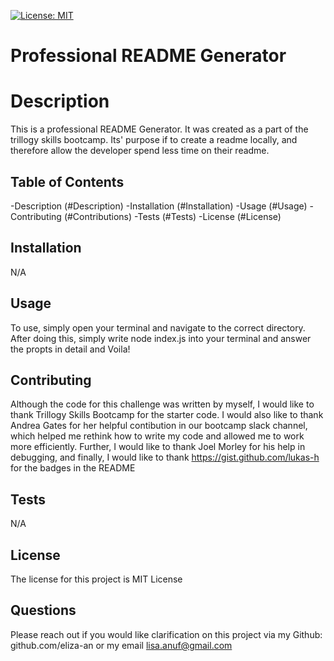 
[![License: MIT](https://img.shields.io/badge/License-MIT-yellow.svg)](https://opensource.org/licenses/MIT)
  # Professional README Generator

  # Description

  This is a professional README Generator. It was created as a part of the trillogy skills bootcamp. Its' purpose if to create a readme locally, and therefore allow the developer spend less time on their readme.


  ## Table of Contents

  -Description (#Description)
  -Installation (#Installation)
  -Usage (#Usage)
  -Contributing (#Contributions)
  -Tests (#Tests)
  -License (#License)

  ## Installation

  N/A


  ## Usage

  To use, simply open your terminal and navigate to the correct directory. After doing this, simply write node index.js into your terminal and answer the propts in detail and Voila!


  ## Contributing

  Although the code for this challenge was written by myself, I would like to thank Trillogy Skills Bootcamp for the starter code. I would also like to thank Andrea Gates for her helpful contibution in our bootcamp slack channel, which helped me rethink how to write my code and allowed me to work more efficiently. Further, I would like to thank Joel Morley for his help in debugging, and finally, I would like to thank https://gist.github.com/lukas-h for the badges in the README


  ## Tests

  N/A


  ## License

  The license for this project is MIT License

  ## Questions
  Please reach out if you would like clarification on this project via my Github: github.com/eliza-an
  or my email lisa.anuf@gmail.com
  